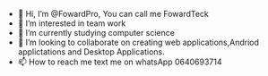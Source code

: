 - 👋 Hi, I’m @FowardPro, You can call me FowardTeck
- 👀 I’m interested in team work
- 🌱 I’m currently studying computer science
- 💞️ I’m looking to collaborate on creating web applications,Andriod applictations and Desktop Applications.
- 📫 How to reach me text me on whatsApp 0640693714

<!---
FowardPro/FowardPro is a ✨ special ✨ repository because its `README.md` (this file) appears on your GitHub profile.
You can click the Preview link to take a look at your changes.
--->

